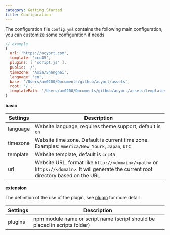 ```yaml
---
category: Getting Started
title: Configuration
---
```


The configuration file `config.yml` contains the following main configuration, you can customize some configuration if needs

```js
// example
{
  url: 'https://acyort.com',
  template: 'ccc45',
  plugins: [ 'script.js' ],
  public: '/',
  timezone: 'Asia/Shanghai',
  language: 'en',
  base: '/Users/am0200/Documents/github/acyort/assets',
  root: '/',
  templatePath: '/Users/am0200/Documents/github/acyort/assets/templates/ccc45'
}
```

**basic**

Settings | Description
--- | ---
language | Website language, requires theme support, default is `en`
timezone | Website time zone. Default is current time zone. Examples: `America/New_Yourk`, `Japan`, `UTC`
template | Website template, default is `ccc45`
url | Website URL, format like `http://<domain>/<path>` or `https://<domain>`. It will generate the current root directory based on the URL

**extension**

The definition of the use of the plugin, see [plugin](/docs/plugin/) for more detail

Settings | Description
--- | ---
plugins | npm module name or script name (script should be placed in scripts folder)
